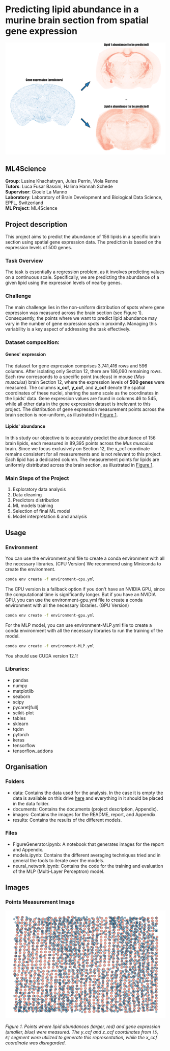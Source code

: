 # Predicting lipid abundance in a murine brain section from spatial gene expression

<a id="gif-image">![Animated representation](images/ezgif.com-optimize.gif)</a>

## ML4Science

**Group**: Lusine Khachatryan, Jules Perrin, Viola Renne  
**Tutors**: Luca Fusar Bassini, Halima Hannah Schede  
**Supervisor**: Gioele La Manno  
**Laboratory**: Laboratory of Brain Development and Biological Data Science, EPFL, Switzerland  
**ML Project**: ML4Science  

## Project description
This project aims to predict the abundance of 156 lipids in a specific brain section using spatial gene expression data. 
The prediction is based on the expression levels of 500 genes.

### Task Overview
The task is essentially a regression problem, as it involves predicting values on a continuous scale. 
Specifically, we are predicting the abundance of a given lipid using the expression levels of nearby genes.

### Challenge
The main challenge lies in the non-uniform distribution of spots where gene expression was measured across the brain section (see Figure 1). 
Consequently, the points where we want to predict lipid abundance may vary in the number of gene expression spots in proximity. 
Managing this variability is a key aspect of addressing the task effectively.

### Dataset composition:
#### Genes' expression 
The dataset for gene expression comprises 3,741,416 rows and 596 columns. 
After isolating only Section 12, there are 186,090 remaining rows.
Each row corresponds to a specific point (nucleus) in mouse (_Mus musculus_) brain Section 12, where the expression levels of **500 genes** were measured.
The columns **x_ccf**, **y_ccf**, and **z_ccf** denote the spatial coordinates of these nuclei, sharing the same scale as the coordinates in the lipids' data. 
Gene expression values are found in columns 46 to 545, while all other data in the gene expression dataset is irrelevant to this project.
The distribution of gene expression measurement points across the brain section is non-uniform, as illustrated in [Figure 1](#points-image).

#### Lipids' abundance
In this study our objective is to accurately predict the abundance of 156 brain lipids, each measured in 89,395 points across the _Mus musculus_ brain.
Since we focus exclusively on Section 12, the x_ccf coordinate remains consistent for all measurements and is not relevant to this project. 
Each lipid has a dedicated column. The measurement points for lipids are uniformly distributed across the brain section, as illustrated in [Figure 1](#points-image).

### Main Steps of the Project
1. Exploratory data analysis
2. Data cleaning
3. Predictors distribution
4. ML models training
5. Selection of final ML model
6. Model interpretation & and analysis

## Usage

### Environment
You can use the environment.yml file to create a conda environment with all the necessary libraries. (CPU Version) We recommend using Miniconda to create the environment.

```bash
conda env create -f environment-cpu.yml
```
The CPU version is a fallback option if you don't have an NVIDIA GPU, since the 
computational time is significantly longer.
But if you have an NVIDIA GPU, you can use the environment-gpu.yml file to create a conda environment with all the necessary libraries. (GPU Version)

```bash
conda env create -f environment-gpu.yml
```

For the MLP model, you can use environment-MLP.yml file to create a conda environment with all the necessary libraries to run the training of the model.
```bash
conda env create -f environment-MLP.yml
```

You should use CUDA version 12.1!

### Libraries:
- pandas
- numpy
- matplotlib
- seaborn
- scipy
- pycaret[full]
- scikit-plot
- tables
- sklearn
- tqdm
- pytorch
- keras
- tensorflow
- tensorflow_addons

## Organisation
### Folders
- data: Contains the data used for the analysis. In the case it is empty the data is available on this drive [here](https://drive.switch.ch/index.php/s/TP4nkqdDGomzDis) and everything in it should be placed in the data folder.
- documents: Contains the documents (project description, Appendix).
- images: Contains the images for the README, report, and Appendix.
- results: Contains the results of the different models.

### Files
- FigureGenerator.ipynb: A notebook that generates images for the report and Appendix.
- models.ipynb: Contains the different averaging techniques tried and in general the tools to iterate over the models.
- neural_network.ipynb: Contains the code for the training and evaluation of the MLP (Multi-Layer Perceptron) model.


## Images
### Points Measurement Image
<a id="points-image">![Points Measurement Image](images/points_measure.png)</a>

*Figure 1. Points where lipid abundances (larger, red) and gene expression (smaller, blue) were measured. The y_ccf and z_ccf coordinates from `[5, 6]` segment were utilized to generate this representation, while the x_ccf coordinate was disregarded.*





